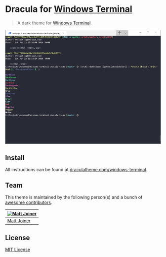 # Dracula for [Windows Terminal](https://github.com/microsoft/terminal)

> A dark theme for [Windows Terminal](https://github.com/microsoft/terminal).

![Screenshot](./screenshot.png)

## Install

All instructions can be found at [draculatheme.com/windows-terminal](https://draculatheme.com/windows-terminal).

## Team

This theme is maintained by the following person(s) and a bunch of [awesome contributors](https://github.com/dracula/windows-terminal/graphs/contributors).

[![Matt Joiner](https://avatars0.githubusercontent.com/u/95755?s=60&v=4)](https://github.com/thismat) |
--- |
[Matt Joiner](https://github.com/thismat) |

## License

[MIT License](./LICENSE)